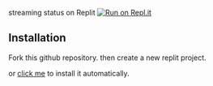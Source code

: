 streaming status on Replit
[![Run on Repl.it](https://repl.it/badge/github/GGpaogah/stream-status-discord)](https://repl.it/GGpaogah/stream-status-discord)



## Installation

Fork this github repository. then create a new replit project.

or [click me](https://replit.com/github/GGpaogah/stream-status-discord) to install it automatically.
